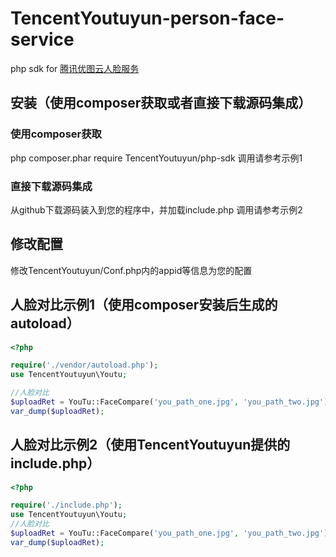 # TencentYoutuyun-person-face-service
php sdk for [腾讯优图云人脸服务](http://open.youtu.qq.com/)

## 安装（使用composer获取或者直接下载源码集成）

### 使用composer获取
php composer.phar require TencentYoutuyun/php-sdk
调用请参考示例1

### 直接下载源码集成
从github下载源码装入到您的程序中，并加载include.php
调用请参考示例2

## 修改配置
修改TencentYoutuyun/Conf.php内的appid等信息为您的配置

## 人脸对比示例1（使用composer安装后生成的autoload）
```php
<?php

require('./vendor/autoload.php');
use TencentYoutuyun\Youtu;

//人脸对比
$uploadRet = YouTu::FaceCompare('you_path_one.jpg', 'you_path_two.jpg');
var_dump($uploadRet);
```


## 人脸对比示例2（使用TencentYoutuyun提供的include.php）
```php
<?php

require('./include.php');
use TencentYoutuyun\Youtu;
//人脸对比
$uploadRet = YouTu::FaceCompare('you_path_one.jpg', 'you_path_two.jpg');
var_dump($uploadRet);
```